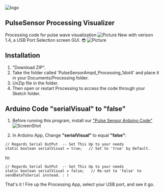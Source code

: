 ![logo](https://avatars0.githubusercontent.com/u/7002937?v=3&s=200)


## PulseSensor Processing Visualizer
Processing code for pulse wave visualization
![Picture](https://github.com/WorldFamousElectronics/PulseSensor_Amped_Processing_Visualizer/blob/master/ScreenShot.png)
New with verison 1.4, a USB Port Selection screen GUI. 😎
![Picture](https://github.com/WorldFamousElectronics/PulseSensor_Amped_Processing_Visualizer/blob/master/USB_Select_ScreenShot14.png)

## Installation
1.  "Download ZIP".
2.  Take the folder called 'PulseSensorAmpd_Processing_1dot4' and place it in your
Documents/Processing folder.
3.  UnZip file in the folder. 
4.  Then open or restart Processing to access the code through your Sketch folder.


## Arduino Code "serialVisual" to "false"
1. Before running this program, install our <a href="https://github.com/WorldFamousElectronics/PulseSensor_Amped_Arduinor"> "Pulse Sensor Arduino Code"</a>
![ScreenShot](https://github.com/WorldFamousElectronics/PulseSensor_Amped_Arduino/blob/master/pics/ScreenCapArduino.png) 


2.  In Arduino App, Change **"serialVisual"** to equal **"false"**:
```
// Regards Serial OutPut  -- Set This Up to your needs
static boolean serialVisual = true;   // Set to 'true' by Default. 

```
to:
```
// Regards Serial OutPut  -- Set This Up to your needs
static boolean serialVisual = false;   // Re-set to 'false' to sendDataToSerial instead. : ) 

```

That's it !  Fire up the Processing App, select your USB port, and see it go. 
